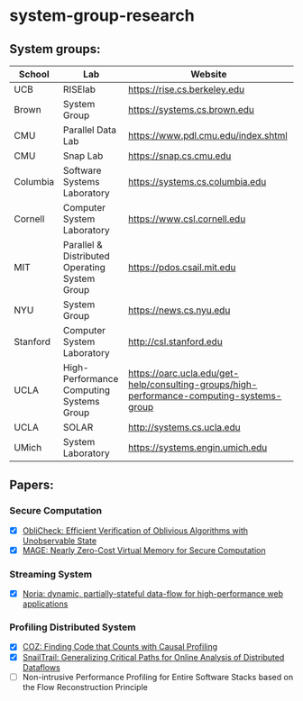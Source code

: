 # system-group-research

## System groups:
| School  | Lab | Website |
| ------------- | ------------- | ------------- |
| UCB | RISElab | https://rise.cs.berkeley.edu |
| Brown | System Group | https://systems.cs.brown.edu |
| CMU | Parallel Data Lab | https://www.pdl.cmu.edu/index.shtml |
| CMU | Snap Lab | https://snap.cs.cmu.edu |
| Columbia | Software Systems Laboratory | https://systems.cs.columbia.edu |
| Cornell | Computer System Laboratory | https://www.csl.cornell.edu |
| MIT | Parallel & Distributed Operating System Group | https://pdos.csail.mit.edu |
| NYU | System Group | https://news.cs.nyu.edu |
| Stanford | Computer System Laboratory | http://csl.stanford.edu |
| UCLA | High-Performance Computing Systems Group | https://oarc.ucla.edu/get-help/consulting-groups/high-performance-computing-systems-group |
| UCLA | SOLAR | http://systems.cs.ucla.edu |
| UMich | System Laboratory | https://systems.engin.umich.edu |

## Papers:

### Secure Computation
- [x] [ObliCheck: Efficient Verification of Oblivious Algorithms with Unobservable State](/papers/ObliCheck.md)
- [x] [MAGE: Nearly Zero-Cost Virtual Memory for Secure Computation](/papers/MAGE.md)

### Streaming System
- [x] [Noria: dynamic, partially-stateful data-flow for high-performance web applications](/papers/Noria.md) 

### Profiling Distributed System
- [x] [COZ: Finding Code that Counts with Causal Profiling](/papers/COZ.md)
- [x] [SnailTrail: Generalizing Critical Paths for Online Analysis of Distributed Dataflows](/papers/SnailTrail.md)
- [ ] Non-intrusive Performance Profiling for Entire Software Stacks based on the Flow Reconstruction Principle
